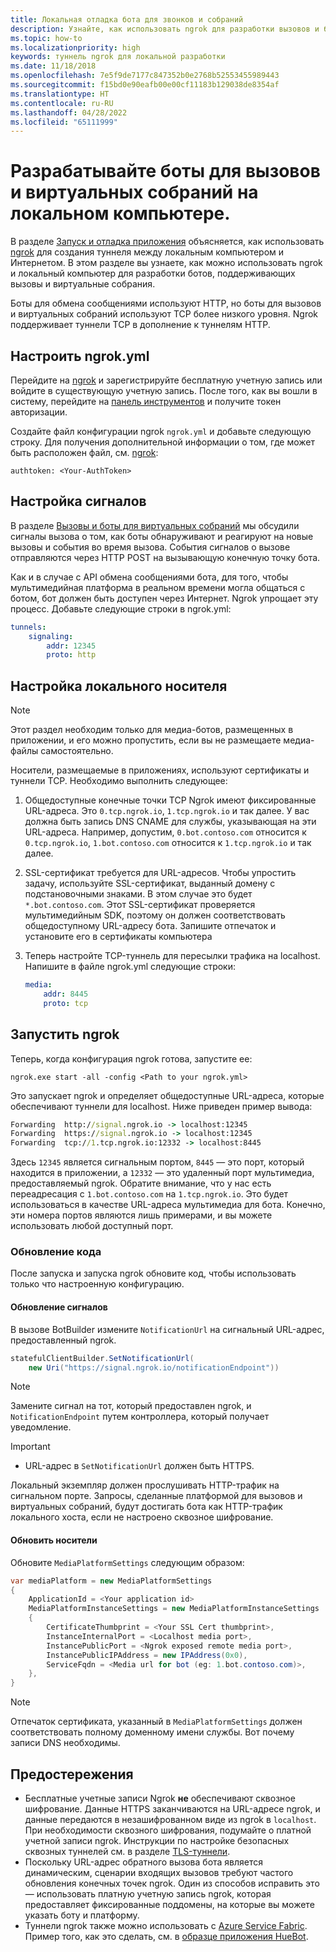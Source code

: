 ```yaml
---
title: Локальная отладка бота для звонков и собраний
description: Узнайте, как использовать ngrok для разработки вызовов и ботов для виртуальных собраний на локальном компьютере.
ms.topic: how-to
ms.localizationpriority: high
keywords: туннель ngrok для локальной разработки
ms.date: 11/18/2018
ms.openlocfilehash: 7e5f9de7177c847352b0e2768b52553455989443
ms.sourcegitcommit: f15bd0e90eafb00e00cf11183b129038de8354af
ms.translationtype: HT
ms.contentlocale: ru-RU
ms.lasthandoff: 04/28/2022
ms.locfileid: "65111999"
---
```

# <a name="develop-calling-and-online-meeting-bots-on-your-local-pc"></a>Разрабатывайте боты для вызовов и виртуальных собраний на локальном компьютере.

В разделе [Запуск и отладка приложения](../../concepts/build-and-test/debug.md) объясняется, как использовать [ngrok](https://ngrok.com) для создания туннеля между локальным компьютером и Интернетом. В этом разделе вы узнаете, как можно использовать ngrok и локальный компьютер для разработки ботов, поддерживающих вызовы и виртуальные собрания.

Боты для обмена сообщениями используют HTTP, но боты для вызовов и виртуальных собраний используют TCP более низкого уровня. Ngrok поддерживает туннели TCP в дополнение к туннелям HTTP.

## <a name="configure-ngrokyml"></a>Настроить ngrok.yml

Перейдите на [ngrok](https://ngrok.com) и зарегистрируйте бесплатную учетную запись или войдите в существующую учетную запись. После того, как вы вошли в систему, перейдите на [панель инструментов](https://dashboard.ngrok.com) и получите токен авторизации.

Создайте файл конфигурации ngrok `ngrok.yml` и добавьте следующую строку. Для получения дополнительной информации о том, где может быть расположен файл, см. [ngrok](https://ngrok.com/docs#config):

  `authtoken: <Your-AuthToken>`

## <a name="set-up-signaling"></a>Настройка сигналов

В разделе [Вызовы и боты для виртуальных собраний](./calls-meetings-bots-overview.md) мы обсудили сигналы вызова о том, как боты обнаруживают и реагируют на новые вызовы и события во время вызова. События сигналов о вызове отправляются через HTTP POST на вызывающую конечную точку бота.

Как и в случае с API обмена сообщениями бота, для того, чтобы мультимедийная платформа в реальном времени могла общаться с ботом, бот должен быть доступен через Интернет. Ngrok упрощает эту процесс. Добавьте следующие строки в ngrok.yml:

```yaml
tunnels:
    signaling:
        addr: 12345
        proto: http
```

## <a name="set-up-local-media"></a>Настройка локального носителя

> [!NOTE]
> Этот раздел необходим только для медиа-ботов, размещенных в приложении, и его можно пропустить, если вы не размещаете медиа-файлы самостоятельно.

Носители, размещаемые в приложениях, используют сертификаты и туннели TCP. Необходимо выполнить следующее:

1. Общедоступные конечные точки TCP Ngrok имеют фиксированные URL-адреса. Это `0.tcp.ngrok.io`, `1.tcp.ngrok.io` и так далее. У вас должна быть запись DNS CNAME для службы, указывающая на эти URL-адреса. Например, допустим, `0.bot.contoso.com` относится к `0.tcp.ngrok.io`, `1.bot.contoso.com` относится к `1.tcp.ngrok.io` и так далее.
2. SSL-сертификат требуется для URL-адресов. Чтобы упростить задачу, используйте SSL-сертификат, выданный домену с подстановочными знаками. В этом случае это будет `*.bot.contoso.com`. Этот SSL-сертификат проверяется мультимедийным SDK, поэтому он должен соответствовать общедоступному URL-адресу бота. Запишите отпечаток и установите его в сертификаты компьютера
3. Теперь настройте TCP-туннель для пересылки трафика на localhost. Напишите в файле ngrok.yml следующие строки:

    ```yaml
    media:
        addr: 8445
        proto: tcp
    ```

## <a name="start-ngrok"></a>Запустить ngrok

Теперь, когда конфигурация ngrok готова, запустите ее:

  `ngrok.exe start -all -config <Path to your ngrok.yml>`

Это запускает ngrok и определяет общедоступные URL-адреса, которые обеспечивают туннели для localhost. Ниже приведен пример вывода:

```cmd
Forwarding  http://signal.ngrok.io -> localhost:12345
Forwarding  https://signal.ngrok.io -> localhost:12345
Forwarding  tcp://1.tcp.ngrok.io:12332 -> localhost:8445
```

Здесь `12345` является сигнальным портом, `8445` — это порт, который находится в приложении, а `12332` — это удаленный порт мультимедиа, предоставляемый ngrok. Обратите внимание, что у нас есть переадресация с `1.bot.contoso.com` на `1.tcp.ngrok.io`. Это будет использоваться в качестве URL-адреса мультимедиа для бота. Конечно, эти номера портов являются лишь примерами, и вы можете использовать любой доступный порт.

### <a name="update-code"></a>Обновление кода

После запуска и запуска ngrok обновите код, чтобы использовать только что настроенную конфигурацию.

#### <a name="update-signaling"></a>Обновление сигналов

В вызове BotBuilder измените `NotificationUrl` на сигнальный URL-адрес, предоставленный ngrok.

```csharp
statefulClientBuilder.SetNotificationUrl(
    new Uri("https://signal.ngrok.io/notificationEndpoint"))
```

> [!NOTE]
> Замените сигнал на тот, который предоставлен ngrok, и `NotificationEndpoint` путем контроллера, который получает уведомление.

> [!IMPORTANT]
>
> * URL-адрес в `SetNotificationUrl` должен быть HTTPS.
>
> Локальный экземпляр должен прослушивать HTTP-трафик на сигнальном порте. Запросы, сделанные платформой для вызовов и виртуальных собраний, будут достигать бота как HTTP-трафик локального хоста, если не настроено сквозное шифрование.

#### <a name="update-media"></a>Обновить носители

Обновите `MediaPlatformSettings` следующим образом:

```csharp
var mediaPlatform = new MediaPlatformSettings
{
    ApplicationId = <Your application id>
    MediaPlatformInstanceSettings = new MediaPlatformInstanceSettings
    {
        CertificateThumbprint = <Your SSL Cert thumbprint>,
        InstanceInternalPort = <Localhost media port>,
        InstancePublicPort = <Ngrok exposed remote media port>,
        InstancePublicIPAddress = new IPAddress(0x0),
        ServiceFqdn = <Media url for bot (eg: 1.bot.contoso.com)>,
    },
}
```

> [!NOTE]
> Отпечаток сертификата, указанный в `MediaPlatformSettings` должен соответствовать полному доменному имени службы. Вот почему записи DNS необходимы.

## <a name="caveats"></a>Предостережения

* Бесплатные учетные записи Ngrok **не** обеспечивают сквозное шифрование. Данные HTTPS заканчиваются на URL-адресе ngrok, и данные передаются в незашифрованном виде из ngrok в `localhost`. При необходимости сквозного шифрования, подумайте о платной учетной записи ngrok. Инструкции по настройке безопасных сквозных туннелей см. в разделе [TLS-туннели](https://ngrok.com/docs#tls).
* Поскольку URL-адрес обратного вызова бота является динамическим, сценарии входящих вызовов требуют частого обновления конечных точек ngrok. Один из способов исправить это — использовать платную учетную запись ngrok, которая предоставляет фиксированные поддомены, на которые вы можете указать боту и платформу.
* Туннели ngrok также можно использовать с [Azure Service Fabric](/azure/service-fabric/service-fabric-overview). Пример того, как это сделать, см. в [образце приложения HueBot](https://github.com/microsoftgraph/microsoft-graph-comms-samples/tree/master/Samples/V1.0Samples/LocalMediaSamples/HueBot/HueBot).
